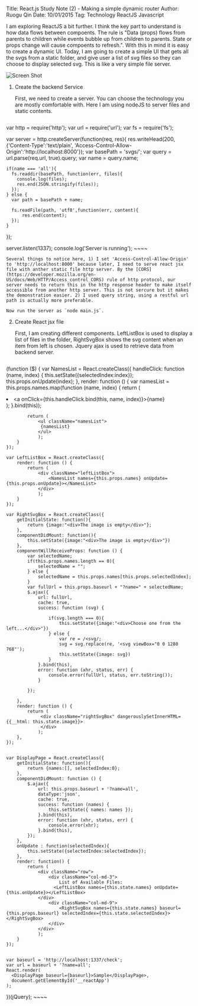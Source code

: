 Title: React.js Study Note (2) - Making a simple dynamic router
Author: Ruogu Qin
Date: 10/01/2015
Tag: Technology
     ReactJS
     Javascript

I am exploring ReactJS a bit further. I think the key part to understand is how data flows between compoents. The rule is "Data (props) flows from parents to children while events bubble up from children to parents. State or props change will cause compoents to refresh.". With this in mind it is easy to create a dynamic UI. Today, I am going to create a simple UI that gets all the svgs from a static folder, and give user a list of svg files so they can choose to display selected svg. This is like a very simple file server.

![Screen Shot](/home/ruogu/Pictures/Screenshot-react.png)

1. Create the backend Service

    First, we need to create a server. You can choose the technology you are mostly comfortable with. Here I am using nodeJS to server files and static contents.

    ~~~~{.javascript}
  var http = require('http');
  var url = require('url');
  var fs = require('fs');

  var server = http.createServer(function(req, res){
    res.writeHead(200, {'Content-Type':'text/plain', 'Access-Control-Allow-Origin':'http://localhost:8000'});
    var basePath = 'svgs/';
    var query = url.parse(req.url, true).query;
    var name = query.name;

    if(name === 'all'){
      fs.readdir(basePath, function(err, files){
        console.log(files);
        res.end(JSON.stringify(files));
      });
    } else {
      var path = basePath + name;

      fs.readFile(path, 'utf8',function(err, content){
          res.end(content);
      });
    }
  });

  server.listen(1337);
  console.log('Server is running');
    ~~~~

    Several things to notice here, 1) I set 'Access-Control-Allow-Origin' to 'http://localhost:8000' because later, I need to serve react jsx file with anther static file http server. By the [CORS](https://developer.mozilla.org/en-US/docs/Web/HTTP/Access_control_CORS) rule of http protocol, our server needs to return this in the http response header to make itself accessible from another http server. This is not sercure but it makes the demonstration easier. 2) I used query string, using a restful url path is actually more preferable.

    Now run the server as `node main.js`.

2. Create React jsx file

    First, I am creating different components. LeftListBox is used to display a list of files in the folder, RightSvgBox shows the svg content when an item from left is chosen. Jquery ajax is used to retrieve data from backend server.

    ~~~~{.javascript}
  (function ($) {
    var NamesList = React.createClass({
        handleClick: function (name, index) {
            this.setState({selectedIndex:index});
            this.props.onUpdate(index);
        },
        render: function () {
            var namesList = this.props.names.map(function (name, index) {
                return (
                    <li>
                        <a onClick={this.handleClick.bind(this, name, index)}>{name}</a>
                    </li>
                    );
            }.bind(this));

            return (
                <ul className="namesList">
                 {namesList}
                </ul>
                );
        }
    });

    var LeftListBox = React.createClass({
        render: function () {
            return (
                <div className="leftListBox">
                    <NamesList names={this.props.names} onUpdate={this.props.onUpdate}></NamesList>
                </div>
                );
        }
    });

    var RightSvgBox = React.createClass({
        getInitialState: function(){
            return {image:"<div>The image is empty</div>"};
        },
        componentDidMount: function(){
            this.setState({image:"<div>The image is empty</div>"})
        },
        componentWillReceiveProps: function () {
            var selectedName;
            if(this.props.names.length == 0){
                selectedName = "";
            } else {
                selectedName = this.props.names[this.props.selectedIndex];
            }
            var fullUrl = this.props.baseurl + "?name=" + selectedName;
            $.ajax({
                url: fullUrl,
                cache: true,
                success: function (svg) {

                    if(svg.length === 0){
                        this.setState({image:"<div>Choose one from the left...</div>"})
                    } else {
                        var re = /<svg/;
                        svg = svg.replace(re, '<svg viewBox="0 0 1280 768"');
                        this.setState({image: svg})
                    }
                }.bind(this),
                error: function (xhr, status, err) {
                    console.error(fullUrl, status, err.toString());
                }

            });

        },
        render: function () {
            return (
                 <div className="rightSvgBox" dangerouslySetInnerHTML={{__html: this.state.image}}>
                 </div>
                );
        },
    });


    var DisplayPage = React.createClass({
        getInitialState: function(){
            return {names:[], selectedIndex:0};
        },
        componentDidMount: function () {
            $.ajax({
                url: this.props.baseurl + '?name=all',
                dataType:'json',
                cache: true,
                success: function (names) {
                    this.setState({ names: names });
                }.bind(this),
                error: function (xhr, status, err) {
                    console.error(xhr);
                }.bind(this),
            });
        },
        onUpdate : function(selectedIndex){
            this.setState({selectedIndex:selectedIndex});
        },
        render: function() {
            return (
                <div className="row">
                    <div className="col-md-3">
                        List of Available Files:
                      <LeftListBox names={this.state.names} onUpdate={this.onUpdate}></LeftListBox>
                </div>
                    <div className="col-md-9">
                        <RightSvgBox names={this.state.names} baseurl={this.props.baseurl} selectedIndex={this.state.selectedIndex}></RightSvgBox>
                    </div>
                </div>
                );
        }
    });


    var baseurl = 'http://localhost:1337/check';
    var url = baseurl + '?name=all';
    React.render(
      <DisplayPage baseurl={baseurl}>Sample</DisplayPage>,
      document.getElementById('__reactApp')
    );


  })(jQuery);
    ~~~~
